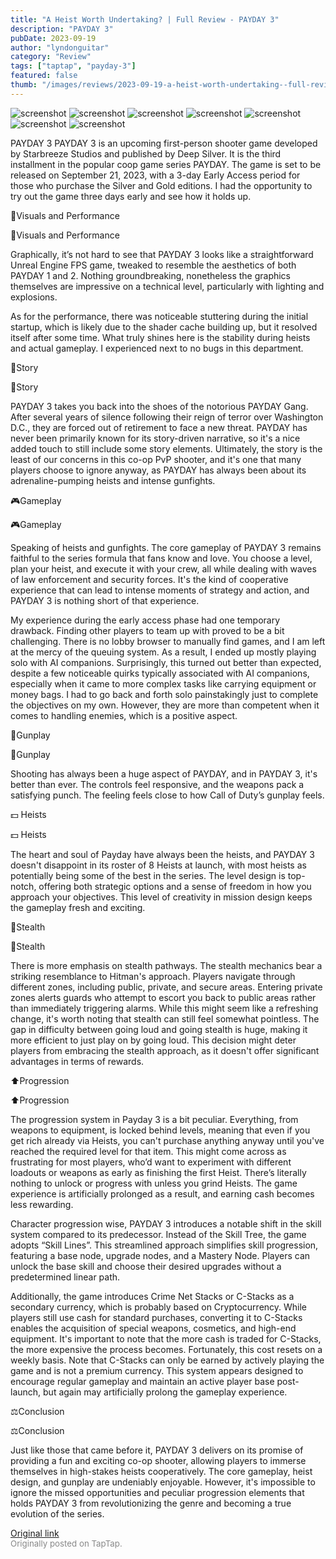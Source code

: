 ```yaml
---
title: "A Heist Worth Undertaking? | Full Review - PAYDAY 3"
description: "PAYDAY 3"
pubDate: 2023-09-19
author: "lyndonguitar"
category: "Review"
tags: ["taptap", "payday-3"]
featured: false
thumb: "/images/reviews/2023-09-19-a-heist-worth-undertaking--full-review---payday-3-0.avif"
---
```


<div class="gallery">
  <img src="/images/reviews/2023-09-19-a-heist-worth-undertaking--full-review---payday-3-0.avif" alt="screenshot" />
  <img src="/images/reviews/2023-09-19-a-heist-worth-undertaking--full-review---payday-3-1.avif" alt="screenshot" />
  <img src="/images/reviews/2023-09-19-a-heist-worth-undertaking--full-review---payday-3-2.avif" alt="screenshot" />
  <img src="/images/reviews/2023-09-19-a-heist-worth-undertaking--full-review---payday-3-3.avif" alt="screenshot" />
  <img src="/images/reviews/2023-09-19-a-heist-worth-undertaking--full-review---payday-3-4.avif" alt="screenshot" />
  <img src="/images/reviews/2023-09-19-a-heist-worth-undertaking--full-review---payday-3-5.avif" alt="screenshot" />
  <img src="/images/reviews/2023-09-19-a-heist-worth-undertaking--full-review---payday-3-6.avif" alt="screenshot" />
</div>

PAYDAY 3
PAYDAY 3 is an upcoming first-person shooter game developed by Starbreeze Studios and published by Deep Silver. It is the third installment in the popular coop game series PAYDAY. The game is set to be released on September 21, 2023, with a 3-day Early Access period for those who purchase the Silver and Gold editions. I had the opportunity to try out the game three days early and see how it holds up.

🎨Visuals and Performance

🎨Visuals and Performance

Graphically, it’s not hard to see that PAYDAY 3 looks like a straightforward Unreal Engine FPS game, tweaked to resemble the aesthetics of both PAYDAY 1 and 2. Nothing groundbreaking, nonetheless the graphics themselves are impressive on a technical level, particularly with lighting and explosions.

As for the performance, there was noticeable stuttering during the initial startup, which is likely due to the shader cache building up, but it resolved itself after some time. What truly shines here is the stability during heists and actual gameplay. I experienced next to no bugs in this department.

📖Story

📖Story

PAYDAY 3 takes you back into the shoes of the notorious PAYDAY Gang. After several years of silence following their reign of terror over Washington D.C., they are forced out of retirement to face a new threat. PAYDAY has never been primarily known for its story-driven narrative, so it's a nice added touch to still include some story elements. Ultimately, the story is the least of our concerns in this co-op PvP shooter, and it's one that many players choose to ignore anyway, as PAYDAY has always been about its adrenaline-pumping heists and intense gunfights.

🎮Gameplay

🎮Gameplay

Speaking of heists and gunfights. The core gameplay of PAYDAY 3 remains faithful to the series formula that fans know and love. You choose a level, plan your heist, and execute it with your crew, all while dealing with waves of law enforcement and security forces. It's the kind of cooperative experience that can lead to intense moments of strategy and action, and PAYDAY 3 is nothing short of that experience.

My experience during the early access phase had one temporary drawback. Finding other players to team up with proved to be a bit challenging. There is no lobby browser to manually find games, and I am left at the mercy of the queuing system. As a result, I ended up mostly playing solo with AI companions. Surprisingly, this turned out better than expected, despite a few noticeable quirks typically associated with AI companions, especially when it came to more complex tasks like carrying equipment or money bags. I had to go back and forth solo painstakingly just to complete the objectives on my own. However, they are more than competent when it comes to handling enemies, which is a positive aspect.

🔫Gunplay

🔫Gunplay

Shooting has always been a huge aspect of PAYDAY, and in PAYDAY 3, it's better than ever. The controls feel responsive, and the weapons pack a satisfying punch. The feeling feels close to how Call of Duty’s gunplay feels.

💵 Heists

💵 Heists

The heart and soul of Payday have always been the heists, and PAYDAY 3 doesn't disappoint in its roster of 8 Heists at launch, with most heists as potentially being some of the best in the series. The level design is top-notch, offering both strategic options and a sense of freedom in how you approach your objectives. This level of creativity in mission design keeps the gameplay fresh and exciting.

🥷Stealth

🥷Stealth

There is more emphasis on stealth pathways. The stealth mechanics bear a striking resemblance to Hitman's approach. Players navigate through different zones, including public, private, and secure areas. Entering private zones alerts guards who attempt to escort you back to public areas rather than immediately triggering alarms. While this might seem like a refreshing change, it's worth noting that stealth can still feel somewhat pointless. The gap in difficulty between going loud and going stealth is huge, making it more efficient to just play on by going loud. This decision might deter players from embracing the stealth approach, as it doesn't offer significant advantages in terms of rewards.

⬆️Progression

⬆️Progression

The progression system in Payday 3 is a bit peculiar. Everything, from weapons to equipment, is locked behind levels, meaning that even if you get rich already via Heists, you can't purchase anything anyway until you've reached the required level for that item. This might come across as frustrating for most players, who’d want to experiment with different loadouts or weapons as early as finishing the first Heist. There’s literally nothing to unlock or progress with unless you grind Heists. The game experience is artificially prolonged as a result, and earning cash becomes less rewarding.

Character progression wise, PAYDAY 3 introduces a notable shift in the skill system compared to its predecessor. Instead of the Skill Tree, the game adopts “Skill Lines”. This streamlined approach simplifies skill progression, featuring a base node, upgrade nodes, and a Mastery Node. Players can unlock the base skill and choose their desired upgrades without a predetermined linear path.

Additionally, the game introduces Crime Net Stacks or C-Stacks as a secondary currency, which is probably based on Cryptocurrency. While players still use cash for standard purchases, converting it to C-Stacks enables the acquisition of special weapons, cosmetics, and high-end equipment. It's important to note that the more cash is traded for C-Stacks, the more expensive the process becomes. Fortunately, this cost resets on a weekly basis. Note that C-Stacks can only be earned by actively playing the game and is not a premium currency. This system appears designed to encourage regular gameplay and maintain an active player base post-launch, but again may artificially prolong the gameplay experience.

⚖️Conclusion

⚖️Conclusion

Just like those that came before it, PAYDAY 3 delivers on its promise of providing a fun and exciting co-op shooter, allowing players to immerse themselves in high-stakes heists cooperatively. The core gameplay, heist design, and gunplay are undeniably enjoyable. However, it's impossible to ignore the missed opportunities and peculiar progression elements that holds PAYDAY 3 from revolutionizing the genre and becoming a true evolution of the series.

[Original link](https://www.taptap.io/post/6316757)<br><span style="font-size: 0.95em; color: #888;">Originally posted on TapTap.</span>
